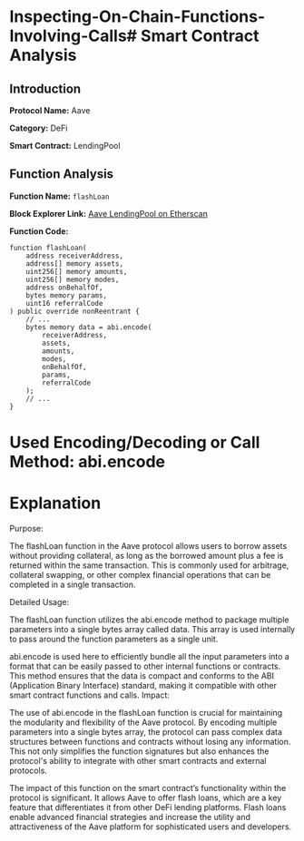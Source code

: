 # Inspecting-On-Chain-Functions-Involving-Calls# Smart Contract Analysis

## Introduction

**Protocol Name:** Aave

**Category:** DeFi

**Smart Contract:** LendingPool

## Function Analysis

**Function Name:** `flashLoan`

**Block Explorer Link:** [Aave LendingPool on Etherscan](https://etherscan.io/address/0x3dfd6a9fc3c2e3f6d309e5dfbd7e8039465c09b4#code)

**Function Code:**
```solidity
function flashLoan(
    address receiverAddress,
    address[] memory assets,
    uint256[] memory amounts,
    uint256[] memory modes,
    address onBehalfOf,
    bytes memory params,
    uint16 referralCode
) public override nonReentrant {
    // ...
    bytes memory data = abi.encode(
        receiverAddress,
        assets,
        amounts,
        modes,
        onBehalfOf,
        params,
        referralCode
    );
    // ...
}
```
# Used Encoding/Decoding or Call Method: abi.encode

# Explanation
Purpose:

The flashLoan function in the Aave protocol allows users to borrow assets without providing collateral, as long as the borrowed amount plus a fee is returned within the same transaction. This is commonly used for arbitrage, collateral swapping, or other complex financial operations that can be completed in a single transaction.

Detailed Usage:

The flashLoan function utilizes the abi.encode method to package multiple parameters into a single bytes array called data. This array is used internally to pass around the function parameters as a single unit.

abi.encode is used here to efficiently bundle all the input parameters into a format that can be easily passed to other internal functions or contracts.
This method ensures that the data is compact and conforms to the ABI (Application Binary Interface) standard, making it compatible with other smart contract functions and calls.
Impact:

The use of abi.encode in the flashLoan function is crucial for maintaining the modularity and flexibility of the Aave protocol. By encoding multiple parameters into a single bytes array, the protocol can pass complex data structures between functions and contracts without losing any information. This not only simplifies the function signatures but also enhances the protocol's ability to integrate with other smart contracts and external protocols.

The impact of this function on the smart contract’s functionality within the protocol is significant. It allows Aave to offer flash loans, which are a key feature that differentiates it from other DeFi lending platforms. Flash loans enable advanced financial strategies and increase the utility and attractiveness of the Aave platform for sophisticated users and developers.
